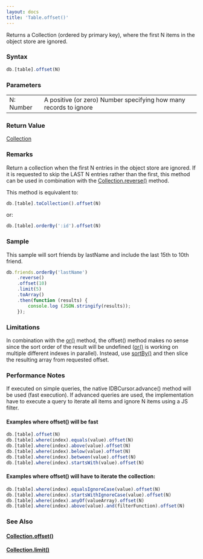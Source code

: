 ```yaml
---
layout: docs
title: 'Table.offset()'
---
```


Returns a Collection (ordered by primary key), where the first N items in the object store are ignored.

### Syntax

```javascript
db.[table].offset(N)
```

### Parameters

<table>
<tr><td>N: Number</td><td>A positive (or zero) Number specifying how many records to ignore</td></tr>
</table>

### Return Value

[Collection](/docs/Collection/Collection)

### Remarks

Return a collection when the first N entries in the object store are ignored. If it is requested to skip the LAST N entries rather than the first, this method can be used in combination with the [Collection.reverse()](/docs/Collection/Collection.reverse()) method.

This method is equivalent to:

```javascript
db.[table].toCollection().offset(N)
```

or:

```javascript
db.[table].orderBy(':id').offset(N)
```

### Sample

This sample will sort friends by lastName and include the last 15th to 10th friend.

```javascript
db.friends.orderBy('lastName')
    .reverse()
    .offset(10)
    .limit(5)
    .toArray()
    .then(function (results) {
        console.log (JSON.stringify(results));
    });
```

### Limitations

In combination with the [or()](/docs/Collection/Collection.or()) method, the offset() method makes no sense since the sort order of the result will be undefined ([or()](/docs/Collection/Collection.or()) is working on multiple different indexes in parallel). Instead, use [sortBy()](/docs/Collection/Collection.sortBy()) and then slice the resulting array from requested offset.

### Performance Notes

If executed on simple queries, the native IDBCursor.advance() method will be used (fast execution). If advanced queries are used, the implementation have to execute a query to iterate all items and ignore N items using a JS filter.

#### Examples where offset() will be fast

```javascript
db.[table].offset(N)
db.[table].where(index).equals(value).offset(N)
db.[table].where(index).above(value).offset(N)
db.[table].where(index).below(value).offset(N)
db.[table].where(index).between(value).offset(N)
db.[table].where(index).startsWith(value).offset(N)
```

#### Examples where offset() will have to iterate the collection:

```javascript
db.[table].where(index).equalsIgnoreCase(value).offset(N)
db.[table].where(index).startsWithIgnoreCase(value).offset(N)
db.[table].where(index).anyOf(valueArray).offset(N)
db.[table].where(index).above(value).and(filterFunction).offset(N)
```

### See Also

#### [Collection.offset()](/docs/Collection/Collection.offset())

#### [Collection.limit()](/docs/Collection/Collection.limit())
